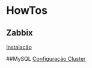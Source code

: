 # HowTos

## Zabbix
[Instalação](https://github.com/nicolastanski/HowTos/blob/master/install_zabbix.md)

##MySQL
[Configuração Cluster](https://github.com/nicolastanski/HowTos/blob/master/mysql_cluster.md)
